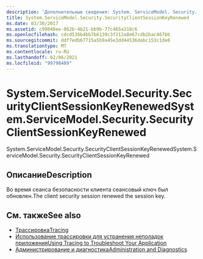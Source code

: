 ```yaml
---
description: 'Дополнительные сведения: System. ServiceModel. Security. Секуритиклиентсессионкэйреневед'
title: System.ServiceModel.Security.SecurityClientSessionKeyRenewed
ms.date: 03/30/2017
ms.assetid: c99048ee-062b-4b21-bb9b-77c465a318c6
ms.openlocfilehash: cdcd536b4bb7b6139c3f212a8e67cdb2bac467bb
ms.sourcegitcommit: ddf7edb67715a5b9a45e3dd44536dabc153c1de0
ms.translationtype: MT
ms.contentlocale: ru-RU
ms.lasthandoff: 02/06/2021
ms.locfileid: "99798489"
---
```

# <a name="systemservicemodelsecuritysecurityclientsessionkeyrenewed"></a><span data-ttu-id="17e3c-103">System.ServiceModel.Security.SecurityClientSessionKeyRenewed</span><span class="sxs-lookup"><span data-stu-id="17e3c-103">System.ServiceModel.Security.SecurityClientSessionKeyRenewed</span></span>

<span data-ttu-id="17e3c-104">System.ServiceModel.Security.SecurityClientSessionKeyRenewed</span><span class="sxs-lookup"><span data-stu-id="17e3c-104">System.ServiceModel.Security.SecurityClientSessionKeyRenewed</span></span>  
  
## <a name="description"></a><span data-ttu-id="17e3c-105">Описание</span><span class="sxs-lookup"><span data-stu-id="17e3c-105">Description</span></span>  

 <span data-ttu-id="17e3c-106">Во время сеанса безопасности клиента сеансовый ключ был обновлен.</span><span class="sxs-lookup"><span data-stu-id="17e3c-106">The client security session renewed the session key.</span></span>  
  
## <a name="see-also"></a><span data-ttu-id="17e3c-107">См. также</span><span class="sxs-lookup"><span data-stu-id="17e3c-107">See also</span></span>

- [<span data-ttu-id="17e3c-108">Трассировка</span><span class="sxs-lookup"><span data-stu-id="17e3c-108">Tracing</span></span>](index.md)
- [<span data-ttu-id="17e3c-109">Использование трассировки для устранения неполадок приложения</span><span class="sxs-lookup"><span data-stu-id="17e3c-109">Using Tracing to Troubleshoot Your Application</span></span>](using-tracing-to-troubleshoot-your-application.md)
- [<span data-ttu-id="17e3c-110">Администрирование и диагностика</span><span class="sxs-lookup"><span data-stu-id="17e3c-110">Administration and Diagnostics</span></span>](../index.md)
